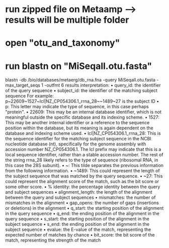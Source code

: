 # run zipped file on Metaamp --> results will be multiple folder
# open "otu_and_taxonomy"
# run blastn on "MiSeqall.otu.fasta" 
blastn -db /bio/databases/metaerg/db_rna.fna -query MiSeqall.otu.fasta -max_target_seqs 1 -outfmt 6 
results interpretation:
•	query_id: the identifier of the query sequence
•	subject_id: the identifier of the matching subject sequence
For example: p~22609~1527~lcl|NZ_CP054306.1_rrna_28~~1489~27 is the subject ID
    •	p: This letter may indicate the type of sequence, in this case perhaps "protein".
    •	22609: This may be an internal database identifier, which is not meaningful outside the specific database and its indexing scheme.
    •	1527: This may be another internal identifier or a reference to the sequence position within the database, but its meaning is again dependent on the database and indexing scheme used.
    •	lcl|NZ_CP054306.1_rrna_28: This is the sequence identifier for the matching subject sequence in the NCBI nucleotide database (nt), specifically for the genome assembly with accession number NZ_CP054306.1. The lcl prefix may indicate that this is a local sequence identifier, rather than a stable accession number. The rest of the string rrna_28 likely refers to the type of sequence (ribosomal RNA, in this case the 28S subunit).
    •	~: This tilde separates the previous information from the following information.
    •	~1489: This could represent the length of the subject sequence that was matched by the query sequence.
    •	~27: This could represent the alignment score of the match, such as the bit score or some other score.
•	% identity: the percentage identity between the query and subject sequences 
•	alignment_length: the length of the alignment between the query and subject sequences
•	mismatches: the number of mismatches in the alignment
•	gap_opens: the number of gaps (insertions or deletions) in the alignment
•	q_start: the starting position of the alignment in the query sequence
•	q_end: the ending position of the alignment in the query sequence
•	s_start: the starting position of the alignment in the subject sequence
•	s_end: the ending position of the alignment in the subject sequence
•	evalue: the E-value of the match, representing the expected number of matches by chance
•	bit_score: the bit score of the match, representing the strength of the match
